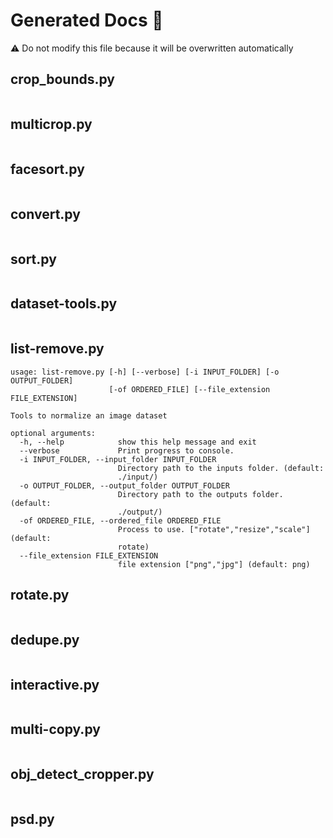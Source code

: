 # Generated Docs 📜
⚠️ Do not modify this file because it will be overwritten automatically
## crop_bounds.py
```
```
## multicrop.py
```
```
## facesort.py
```
```
## convert.py
```
```
## sort.py
```
```
## dataset-tools.py
```
```
## list-remove.py
```
usage: list-remove.py [-h] [--verbose] [-i INPUT_FOLDER] [-o OUTPUT_FOLDER]
                      [-of ORDERED_FILE] [--file_extension FILE_EXTENSION]

Tools to normalize an image dataset

optional arguments:
  -h, --help            show this help message and exit
  --verbose             Print progress to console.
  -i INPUT_FOLDER, --input_folder INPUT_FOLDER
                        Directory path to the inputs folder. (default:
                        ./input/)
  -o OUTPUT_FOLDER, --output_folder OUTPUT_FOLDER
                        Directory path to the outputs folder. (default:
                        ./output/)
  -of ORDERED_FILE, --ordered_file ORDERED_FILE
                        Process to use. ["rotate","resize","scale"] (default:
                        rotate)
  --file_extension FILE_EXTENSION
                        file extension ["png","jpg"] (default: png)
```
## rotate.py
```
```
## dedupe.py
```
```
## interactive.py
```
```
## multi-copy.py
```
```
## obj_detect_cropper.py
```
```
## psd.py
```
```
